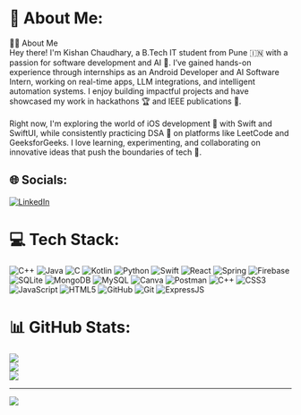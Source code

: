 # 💫 About Me:
👨‍💻 About Me<br>Hey there! I'm Kishan Chaudhary, a B.Tech IT student from Pune 🇮🇳 with a passion for software development and AI 🤖. I’ve gained hands-on experience through internships as an Android Developer and AI Software Intern, working on real-time apps, LLM integrations, and intelligent automation systems. I enjoy building impactful projects and have showcased my work in hackathons 🏆 and IEEE publications 📄.<br><br>Right now, I'm exploring the world of iOS development 🍎 with Swift and SwiftUI, while consistently practicing DSA 🧠 on platforms like LeetCode and GeeksforGeeks. I love learning, experimenting, and collaborating on innovative ideas that push the boundaries of tech 🚀.


## 🌐 Socials:
[![LinkedIn](https://img.shields.io/badge/LinkedIn-%230077B5.svg?logo=linkedin&logoColor=white)](https://linkedin.com/in/kishan-chaudhary-63a137282/) 

# 💻 Tech Stack:
![C++](https://img.shields.io/badge/c++-%2300599C.svg?style=for-the-badge&logo=c%2B%2B&logoColor=white) ![Java](https://img.shields.io/badge/java-%23ED8B00.svg?style=for-the-badge&logo=openjdk&logoColor=white) ![C](https://img.shields.io/badge/c-%2300599C.svg?style=for-the-badge&logo=c&logoColor=white) ![Kotlin](https://img.shields.io/badge/kotlin-%237F52FF.svg?style=for-the-badge&logo=kotlin&logoColor=white) ![Python](https://img.shields.io/badge/python-3670A0?style=for-the-badge&logo=python&logoColor=ffdd54) ![Swift](https://img.shields.io/badge/swift-F54A2A?style=for-the-badge&logo=swift&logoColor=white) ![React](https://img.shields.io/badge/react-%2320232a.svg?style=for-the-badge&logo=react&logoColor=%2361DAFB) ![Spring](https://img.shields.io/badge/spring-%236DB33F.svg?style=for-the-badge&logo=spring&logoColor=white) ![Firebase](https://img.shields.io/badge/firebase-a08021?style=for-the-badge&logo=firebase&logoColor=ffcd34) ![SQLite](https://img.shields.io/badge/sqlite-%2307405e.svg?style=for-the-badge&logo=sqlite&logoColor=white) ![MongoDB](https://img.shields.io/badge/MongoDB-%234ea94b.svg?style=for-the-badge&logo=mongodb&logoColor=white) ![MySQL](https://img.shields.io/badge/mysql-4479A1.svg?style=for-the-badge&logo=mysql&logoColor=white) ![Canva](https://img.shields.io/badge/Canva-%2300C4CC.svg?style=for-the-badge&logo=Canva&logoColor=white) ![Postman](https://img.shields.io/badge/Postman-FF6C37?style=for-the-badge&logo=postman&logoColor=white) ![C++](https://img.shields.io/badge/c++-%2300599C.svg?style=for-the-badge&logo=c%2B%2B&logoColor=white) ![CSS3](https://img.shields.io/badge/css3-%231572B6.svg?style=for-the-badge&logo=css3&logoColor=white) ![JavaScript](https://img.shields.io/badge/javascript-%23323330.svg?style=for-the-badge&logo=javascript&logoColor=%23F7DF1E) ![HTML5](https://img.shields.io/badge/html5-%23E34F26.svg?style=for-the-badge&logo=html5&logoColor=white) ![GitHub](https://img.shields.io/badge/github-%23121011.svg?style=for-the-badge&logo=github&logoColor=white) ![Git](https://img.shields.io/badge/git-%23F05033.svg?style=for-the-badge&logo=git&logoColor=white) ![ExpressJS](https://img.shields.io/badge/Express.js-000000?logo=express&logoColor=fff&style=flat)
# 📊 GitHub Stats:
![](https://github-readme-stats.vercel.app/api?username=kishanchaudhary009&theme=transparent&hide_border=false&include_all_commits=false&count_private=false)<br/>
![](https://nirzak-streak-stats.vercel.app/?user=kishanchaudhary009&theme=transparent&hide_border=false)<br/>
![](https://github-readme-stats.vercel.app/api/top-langs/?username=kishanchaudhary009&theme=transparent&hide_border=false&include_all_commits=false&count_private=false&layout=compact)

---
[![](https://visitcount.itsvg.in/api?id=kishanchaudhary009&icon=0&color=0)](https://visitcount.itsvg.in)


